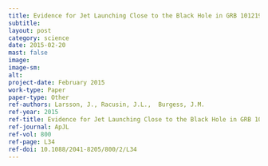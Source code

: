 ```yaml
---
title: Evidence for Jet Launching Close to the Black Hole in GRB 101219b
subtitle: 
layout: post
category: science
date: 2015-02-20
mast: false
image: 
image-sm: 
alt: 
project-date: February 2015
work-type: Paper
paper-type: Other
ref-authors: Larsson, J., Racusin, J.L.,  Burgess, J.M.
ref-year: 2015
ref-title: Evidence for Jet Launching Close to the Black Hole in GRB 101219b
ref-journal: ApJL
ref-vol: 800
ref-page: L34
ref-doi: 10.1088/2041-8205/800/2/L34
---
```

